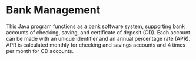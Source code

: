 # Bank Management
This Java program functions as a bank software system, supporting bank accounts of checking, saving, and certificate of deposit (CD). Each account can be made with an unique identifier and an annual percentage rate (APR). APR is calculated monthly for checking and savings accounts and 4 times per month for CD accounts.
